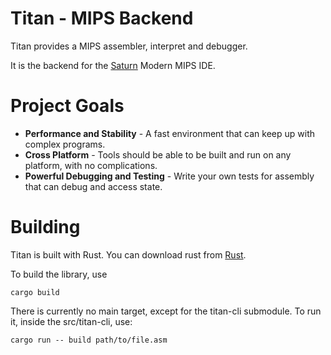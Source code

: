 # Titan - MIPS Backend

Titan provides a MIPS assembler, interpret and debugger.

It is the backend for the [Saturn](https://github.com/1whatleytay/saturn) Modern MIPS IDE.

# Project Goals

- **Performance and Stability** - A fast environment that can keep up with complex programs.
- **Cross Platform** - Tools should be able to be built and run on any platform, with no complications.
- **Powerful Debugging and Testing** - Write your own tests for assembly that can debug and access state.

# Building

Titan is built with Rust. You can download rust from [Rust](https://www.rust-lang.org).

To build the library, use
```
cargo build
```

There is currently no main target, except for the titan-cli submodule.
To run it, inside the src/titan-cli, use:
```
cargo run -- build path/to/file.asm
```
